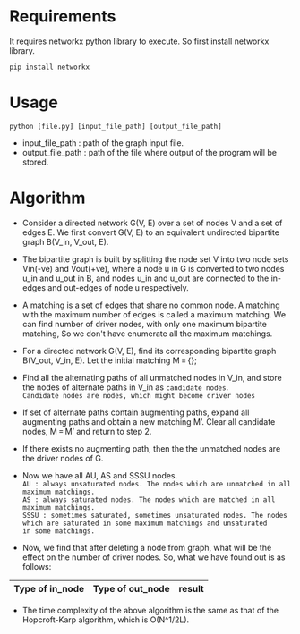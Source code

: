 # Requirements
It requires networkx python library to execute.
So first install networkx library.

`pip install networkx`

# Usage

`python [file.py] [input_file_path] [output_file_path]`
- input_file_path : path of the graph input file.
- output_file_path : path of the file where output of the program will be stored.

# Algorithm
- Consider a directed network G(V, E) over a set of nodes V and a set of edges E. We first convert G(V, E) to an equivalent undirected bipartite graph B(V_in, V_out, E).
- The bipartite graph is built by splitting the node set V into two node sets Vin(-ve) and Vout(+ve), where a node u in G is converted to two nodes u_in and u_out in B, and nodes u_in and u_out are connected to the in-edges and out-edges of node u respectively.
- A matching is a set of edges that share no common node. A matching with the maximum number of edges is called a maximum matching.
  We can find number of driver nodes, with only one maximum bipartite matching, So we don't have enumerate all the maximum matchings.
  
- For a directed network G(V, E), find its corresponding bipartite graph B(V_out, V_in, E). Let the initial matching M = {};
- Find all the alternating paths of all unmatched nodes in V_in, and store the nodes of alternate paths in V_in as `candidate nodes`.                  
`Candidate nodes are nodes, which might become driver nodes`
- If set of alternate paths contain augmenting paths, expand all augmenting paths and obtain a new matching M’. Clear all candidate nodes, M = M’ and return to step 2.
- If there exists no augmenting path, then the the unmatched nodes are the driver nodes of G.
- Now we have all AU, AS and SSSU nodes.                                   
  `AU : always unsaturated nodes. The nodes which are unmatched in all maximum matchings.`                                                        
  `AS : always saturated nodes. The nodes which are matched in all maximum matchings.`                                                                             
  `SSSU : sometimes saturated, sometimes unsaturated nodes. The nodes which are saturated in some maximum matchings and unsaturated     in some matchings.`

- Now, we find that after deleting a node from graph, what will be the effect on the number of driver nodes. So, what we have found out is as follows:   

| Type of in_node|Type of out_node| result |
| ---------------|:--------------:| ------:|



- The time complexity of the above algorithm is the same as that of the Hopcroft-Karp algorithm, which is O(N^1/2L).
